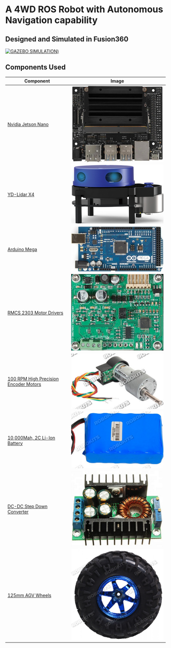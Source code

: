 # A 4WD ROS Robot with Autonomous Navigation capability

## Designed and Simulated in Fusion360 

[![GAZEBO SIMULATION](http://img.youtube.com/vi/yLzaqpGkmrI/0.jpg))](https://www.youtube.com/watch?v=yLzaqpGkmrI)








## Components Used

| Component     | Image           |
| ------------- |:-------------:|
| [Nvidia Jetson Nano](https://www.tannatechbiz.com/nvidia-jetson-nano-developer-kit-b01.html) |![Jetson nano](data/jetson.png)| 
| [YD-Lidar X4](https://www.amazon.in/SmartFly-info-LIDAR-053-YDLIDAR-X4/dp/B07DBYHJVQ/ref=sr_1_1?dchild=1&keywords=ydlidar&qid=1625070853&sr=8-1)|![lidar](data/lidar.png)  | 
|[Arduino Mega](https://robu.in/product/arduino-mega-2560-board-with-compatible-usb-cable/)| ![mega](data/mega.png)| 
| [RMCS 2303 Motor Drivers](https://robokits.co.in/motor-drives-drivers/encoder-dc-servo/rhino-dc-servo-driver-10v-30v-50w-5a-compatible-with-modbus-uart-ascii-for-encoder-dc-servo-motor)| ![driver](data/motordriver.png)
| [100 RPM High Precision Encoder Motors](https://robokits.co.in/motors/encoder-dc-servo/high-torque-high-precision-motor/high-torque-high-precision-encoder-dc-geared-motor-12v-100rpm)|![motor](data/motors.png)
|[10,000Mah, 2C Li-Ion Battery](https://robokits.co.in/batteries-chargers/skycell-li-ion-battery/11.1vli-ion-batteries-9.6-12.6v/li-ion-11.1v-10000mah-2c-with-inbuilt-charger-protection) |![battery](data/battery.png)
|[DC-DC Step Down Converter](https://robu.in/product/10a-dc-dc-step-down-adjustable-constant-voltage-module/) |![buck](data/buck.png)
|[125mm AGV Wheels](https://robokits.co.in/robot-wheels/rubber-tracked-wheels/robot-wheel-125mm-diameter-60mm-width-for-atv) | ![wheel](data/wheels.png)


